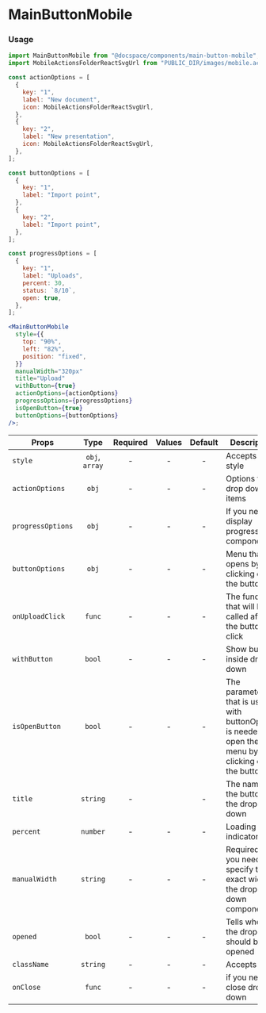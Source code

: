 # MainButtonMobile

### Usage

```js
import MainButtonMobile from "@docspace/components/main-button-mobile";
import MobileActionsFolderReactSvgUrl from "PUBLIC_DIR/images/mobile.actions.folder.react.svg?url";
```

```jsx
const actionOptions = [
  {
    key: "1",
    label: "New document",
    icon: MobileActionsFolderReactSvgUrl,
  },
  {
    key: "2",
    label: "New presentation",
    icon: MobileActionsFolderReactSvgUrl,
  },
];

const buttonOptions = [
  {
    key: "1",
    label: "Import point",
  },
  {
    key: "2",
    label: "Import point",
  },
];

const progressOptions = [
  {
    key: "1",
    label: "Uploads",
    percent: 30,
    status: `8/10`,
    open: true,
  },
];

<MainButtonMobile
  style={{
    top: "90%",
    left: "82%",
    position: "fixed",
  }}
  manualWidth="320px"
  title="Upload"
  withButton={true}
  actionOptions={actionOptions}
  progressOptions={progressOptions}
  isOpenButton={true}
  buttonOptions={buttonOptions}
/>;
```

| Props             |      Type      | Required | Values | Default | Description                                                                                        |
| ----------------- | :------------: | :------: | :----: | :-----: | -------------------------------------------------------------------------------------------------- |
| `style`           | `obj`, `array` |    -     |   -    |    -    | Accepts css style                                                                                  |
| `actionOptions`   |     `obj`      |    -     |   -    |    -    | Options for drop down items                                                                        |
| `progressOptions` |     `obj`      |    -     |   -    |    -    | If you need display progress bar components                                                        |
| `buttonOptions`   |     `obj`      |    -     |   -    |    -    | Menu that opens by clicking on the button                                                          |
| `onUploadClick`   |     `func`     |    -     |   -    |    -    | The function that will be called after the button click                                            |
| `withButton`      |     `bool`     |    -     |   -    |    -    | Show button inside drop down                                                                       |
| `isOpenButton`    |     `bool`     |    -     |   -    |    -    | The parameter that is used with buttonOptions is needed to open the menu by clicking on the button |
| `title`           |    `string`    |    -     |        |    -    | The name of the button in the drop down                                                            |
| `percent`         |    `number`    |    -     |   -    |    -    | Loading indicator                                                                                  |
| `manualWidth`     |    `string`    |    -     |   -    |    -    | Required if you need to specify the exact width of the drop down component                         |
| `opened`          |     `bool`     |    -     |   -    |    -    | Tells when the dropdown should be opened                                                           |
| `className`       |    `string`    |    -     |   -    |    -    | Accepts class                                                                                      |
| `onClose`         |     `func`     |    -     |   -    |    -    | if you need close drop down                                                                        |
